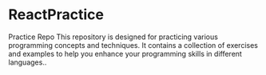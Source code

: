 # ReactPractice

Practice Repo
This repository is designed for practicing various programming concepts and techniques. It contains a collection of exercises and examples to help you enhance your programming skills in different languages..
